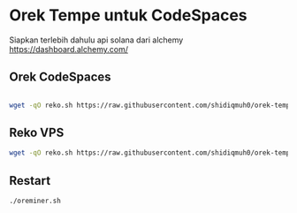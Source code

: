 # Orek Tempe untuk CodeSpaces

Siapkan terlebih dahulu api solana dari alchemy https://dashboard.alchemy.com/

## Orek CodeSpaces

```bash

wget -qO reko.sh https://raw.githubusercontent.com/shidiqmuh0/orek-tempe/main/orek-tempe.sh; chmod +x orek.sh; ./orek,sh
```

## Reko VPS

```bash
wget -qO reko.sh https://raw.githubusercontent.com/shidiqmuh0/orek-tempe/main/reko.sh; chmod +x reko.sh; ./reko,sh
```

## Restart

```bash
./oreminer.sh
```
